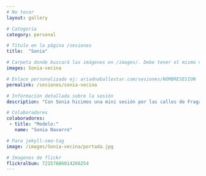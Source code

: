 ```yaml
---
# No tocar
layout: gallery

# Categoria
category: personal

# Título en la página /sesiones
title:  "Sonia"

# Carpeta donde buscará las imágenes en /images/. Debe tener el mismo nombre y sin espacios
images: Sonia-vecina

# Enlace personalizado ej: ariadnaballestar.com/sesiones/NOMBRESESION
permalink: /sesiones/sonia-vecina

# Información detallada sobre la sesión
description: "Con Sonia hicimos una mini sesión por las calles de Fraga. En lugares que nos han visto crecer, por los que solíamos corretear y hacer el gamberro, pero esta vez, los recorrimos para darles una nueva visión. Como es habitual en Fraga por esas fechas, la niebla nos acompañó durante casi toda la sesión."

# Colaboradores
colaboradores:
 - title: "Modelo:"
   name: "Sonia Navarro"

# Para jekyll-seo-tag
image: /images/Sonia-vecina/portada.jpg

# Imagenes de flickr
flickralbum: 72157686014266254
---
```

